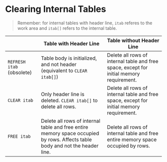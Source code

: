 # Clearing Internal Tables

> Remember: for internal tables with header line, `itab` referes to the work area and `itab[]` refers to the internal table.



|                           | Table with Header Line                                       | Table without Header Line                                    |
| ------------------------- | ------------------------------------------------------------ | ------------------------------------------------------------ |
| `REFRESH itab` (obsolete) | Table body is initialized, and not header (equivalent to `CLEAR itab[]`) | Delete all rows of internal table and free space, except for initial memory requirement. |
| `CLEAR itab`              | Only header line is deleted. `CLEAR itab[]` to delete all rows. | Delete all rows of internal table and free space, except for initial memory requirement. |
| `FREE itab`               | Delete all rows of internal table and free entire memory space occupied by rows. Affects table body and not the header line. | Delete all rows of internal table and free entire memory space occupied by rows. |